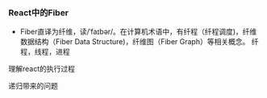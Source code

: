 ### React中的Fiber
- Fiber直译为纤维，读/ˈfaɪbər/。在计算机术语中，有纤程（纤程调度)，纤维数据结构（Fiber Data Structure)，纤维图（Fiber Graph）等相关概念。
纤程，线程，进程

理解react的执行过程

递归带来的问题
